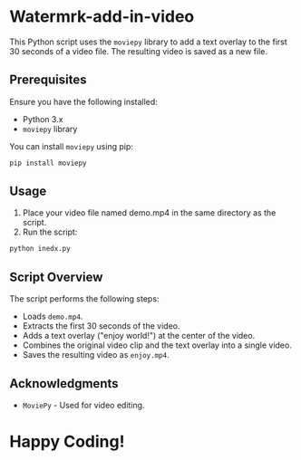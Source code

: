# Watermrk-add-in-video

This Python script uses the `moviepy` library to add a text overlay to the first 30 seconds of a video file. The resulting video is saved as a new file.

## Prerequisites

Ensure you have the following installed:

- Python 3.x
- `moviepy` library

You can install `moviepy` using pip:

```sh
pip install moviepy
```
## Usage
1. Place your video file named demo.mp4 in the same directory as the script.
2. Run the script:
```sh
python inedx.py
```
## Script Overview
The script performs the following steps:

* Loads `demo.mp4`.
* Extracts the first 30 seconds of the video.
* Adds a text overlay ("enjoy world!") at the center of the video.
* Combines the original video clip and the text overlay into a single video.
* Saves the resulting video as `enjoy.mp4`.
## Acknowledgments
* `MoviePy` - Used for video editing.

# Happy Coding!
